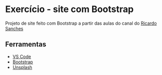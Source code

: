 # Exercício - site com Bootstrap
Projeto de site feito com Bootstrap a partir das aulas do canal do [Ricardo Sanches](https://www.youtube.com/channel/UCxsjItE8ek_KG21BClqBo7Q)

## Ferramentas
* [VS Code](https://code.visualstudio.com/)
* [Bootstrap](https://getbootstrap.com/)
* [Unsplash](http://unsplash.com/)
